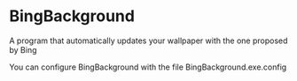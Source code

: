 # BingBackground

A program that automatically updates your wallpaper with the one proposed by Bing

You can configure BingBackground with the file BingBackground.exe.config
